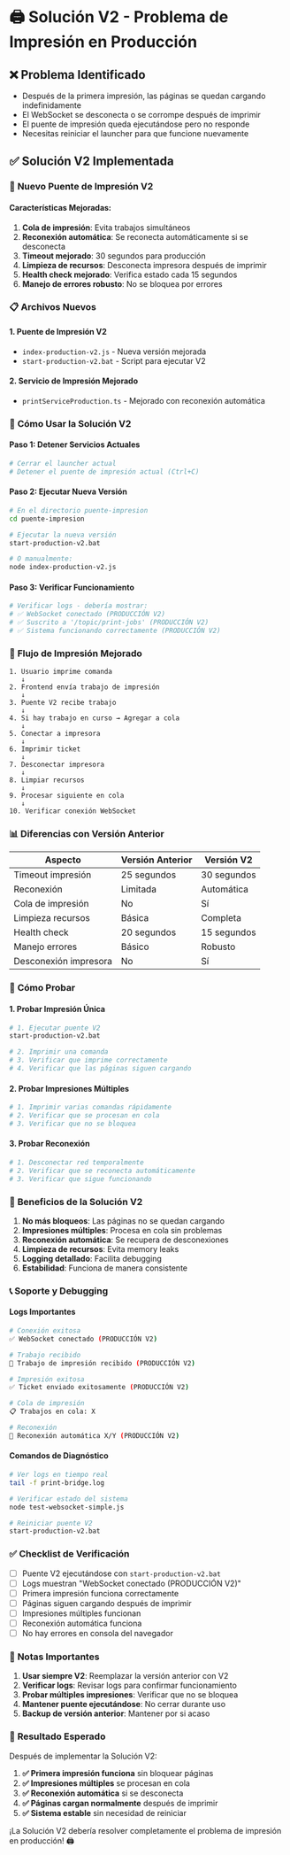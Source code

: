 # 🖨️ Solución V2 - Problema de Impresión en Producción

## ❌ Problema Identificado
- Después de la primera impresión, las páginas se quedan cargando indefinidamente
- El WebSocket se desconecta o se corrompe después de imprimir
- El puente de impresión queda ejecutándose pero no responde
- Necesitas reiniciar el launcher para que funcione nuevamente

## ✅ Solución V2 Implementada

### 🔧 **Nuevo Puente de Impresión V2**

#### Características Mejoradas:
1. **Cola de impresión**: Evita trabajos simultáneos
2. **Reconexión automática**: Se reconecta automáticamente si se desconecta
3. **Timeout mejorado**: 30 segundos para producción
4. **Limpieza de recursos**: Desconecta impresora después de imprimir
5. **Health check mejorado**: Verifica estado cada 15 segundos
6. **Manejo de errores robusto**: No se bloquea por errores

### 📋 **Archivos Nuevos**

#### 1. **Puente de Impresión V2**
- `index-production-v2.js` - Nueva versión mejorada
- `start-production-v2.bat` - Script para ejecutar V2

#### 2. **Servicio de Impresión Mejorado**
- `printServiceProduction.ts` - Mejorado con reconexión automática

### 🚀 **Cómo Usar la Solución V2**

#### Paso 1: Detener Servicios Actuales
```bash
# Cerrar el launcher actual
# Detener el puente de impresión actual (Ctrl+C)
```

#### Paso 2: Ejecutar Nueva Versión
```bash
# En el directorio puente-impresion
cd puente-impresion

# Ejecutar la nueva versión
start-production-v2.bat

# O manualmente:
node index-production-v2.js
```

#### Paso 3: Verificar Funcionamiento
```bash
# Verificar logs - debería mostrar:
# ✅ WebSocket conectado (PRODUCCIÓN V2)
# ✅ Suscrito a '/topic/print-jobs' (PRODUCCIÓN V2)
# ✅ Sistema funcionando correctamente (PRODUCCIÓN V2)
```

### 🔄 **Flujo de Impresión Mejorado**

```
1. Usuario imprime comanda
   ↓
2. Frontend envía trabajo de impresión
   ↓
3. Puente V2 recibe trabajo
   ↓
4. Si hay trabajo en curso → Agregar a cola
   ↓
5. Conectar a impresora
   ↓
6. Imprimir ticket
   ↓
7. Desconectar impresora
   ↓
8. Limpiar recursos
   ↓
9. Procesar siguiente en cola
   ↓
10. Verificar conexión WebSocket
```

### 📊 **Diferencias con Versión Anterior**

| Aspecto | Versión Anterior | Versión V2 |
|---------|------------------|------------|
| Timeout impresión | 25 segundos | 30 segundos |
| Reconexión | Limitada | Automática |
| Cola de impresión | No | Sí |
| Limpieza recursos | Básica | Completa |
| Health check | 20 segundos | 15 segundos |
| Manejo errores | Básico | Robusto |
| Desconexión impresora | No | Sí |

### 🧪 **Cómo Probar**

#### 1. **Probar Impresión Única**
```bash
# 1. Ejecutar puente V2
start-production-v2.bat

# 2. Imprimir una comanda
# 3. Verificar que imprime correctamente
# 4. Verificar que las páginas siguen cargando
```

#### 2. **Probar Impresiones Múltiples**
```bash
# 1. Imprimir varias comandas rápidamente
# 2. Verificar que se procesan en cola
# 3. Verificar que no se bloquea
```

#### 3. **Probar Reconexión**
```bash
# 1. Desconectar red temporalmente
# 2. Verificar que se reconecta automáticamente
# 3. Verificar que sigue funcionando
```

### 🎯 **Beneficios de la Solución V2**

1. **No más bloqueos**: Las páginas no se quedan cargando
2. **Impresiones múltiples**: Procesa en cola sin problemas
3. **Reconexión automática**: Se recupera de desconexiones
4. **Limpieza de recursos**: Evita memory leaks
5. **Logging detallado**: Facilita debugging
6. **Estabilidad**: Funciona de manera consistente

### 📞 **Soporte y Debugging**

#### Logs Importantes
```bash
# Conexión exitosa
✅ WebSocket conectado (PRODUCCIÓN V2)

# Trabajo recibido
📨 Trabajo de impresión recibido (PRODUCCIÓN V2)

# Impresión exitosa
✅ Ticket enviado exitosamente (PRODUCCIÓN V2)

# Cola de impresión
📋 Trabajos en cola: X

# Reconexión
🔄 Reconexión automática X/Y (PRODUCCIÓN V2)
```

#### Comandos de Diagnóstico
```bash
# Ver logs en tiempo real
tail -f print-bridge.log

# Verificar estado del sistema
node test-websocket-simple.js

# Reiniciar puente V2
start-production-v2.bat
```

### ✅ **Checklist de Verificación**

- [ ] Puente V2 ejecutándose con `start-production-v2.bat`
- [ ] Logs muestran "WebSocket conectado (PRODUCCIÓN V2)"
- [ ] Primera impresión funciona correctamente
- [ ] Páginas siguen cargando después de imprimir
- [ ] Impresiones múltiples funcionan
- [ ] Reconexión automática funciona
- [ ] No hay errores en consola del navegador

### 🚨 **Notas Importantes**

1. **Usar siempre V2**: Reemplazar la versión anterior con V2
2. **Verificar logs**: Revisar logs para confirmar funcionamiento
3. **Probar múltiples impresiones**: Verificar que no se bloquea
4. **Mantener puente ejecutándose**: No cerrar durante uso
5. **Backup de versión anterior**: Mantener por si acaso

### 🎉 **Resultado Esperado**

Después de implementar la Solución V2:

1. **✅ Primera impresión funciona** sin bloquear páginas
2. **✅ Impresiones múltiples** se procesan en cola
3. **✅ Reconexión automática** si se desconecta
4. **✅ Páginas cargan normalmente** después de imprimir
5. **✅ Sistema estable** sin necesidad de reiniciar

¡La Solución V2 debería resolver completamente el problema de impresión en producción! 🖨️ 